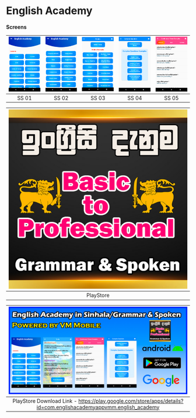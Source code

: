 # English Academy

**Screens**

| ![](demo/ss1.jpg) | ![](demo/ss2.jpg) | ![](demo/ss3.jpg) | ![](demo/ss4.jpg) | ![](demo/ss5.jpg) | 
| :-------------: | :-------------:  | :-------------:  | :-------------:  | :-------------:  |
|     SS 01     |    SS 02   |    SS 03     |     SS 04       |     SS 05     |

| ![](demo/PlayStore%20Icon.jpg) |
| :-------------: | 
|     PlayStore     |   

| ![](demo/Grapic%20Screen.jpg) |
| :-------------: | 
| PlayStore Download Link - https://play.google.com/store/apps/details?id=com.englishacademyappvmm.english_academy     |   








